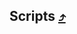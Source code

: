 ## Scripts [:arrow_heading_up:](./../../Contributing.md)

<!-- key:

- :heavy_check_mark: : Completed
- :x: : Incomplete

| Script name    | Folder Location |    Is completed    |
| -------------- | --------------- | :----------------: |
| app-version.ts | version         | :heavy_check_mark: |
|                |                 |                    |
|                |                 |                    |
|                |                 |                    |
|                |                 |                    |
|                |                 |                    | -->

